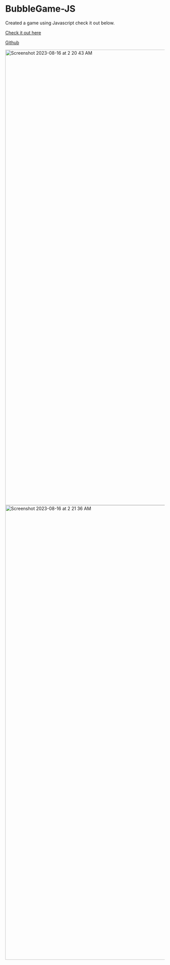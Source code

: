 # BubbleGame-JS
Created a game using Javascript check it out below.


[Check it out here ](https://bubblegame-neeljsproject.netlify.app)

[Github]( https://neels22.github.io/BubbleGame-JS/)





<img width="1438" alt="Screenshot 2023-08-16 at 2 20 43 AM" src="https://github.com/neels22/BubbleGame-JS/assets/91339179/c6c92f01-4809-45f1-8e7f-0c407d32f0f8">
<img width="1435" alt="Screenshot 2023-08-16 at 2 21 36 AM" src="https://github.com/neels22/BubbleGame-JS/assets/91339179/0b43d131-cbf5-404d-b0dc-7b90978056d2">
